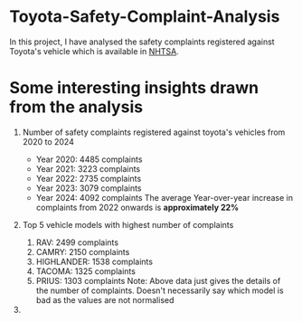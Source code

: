 # Toyota-Safety-Complaint-Analysis

In this project, I have analysed the safety complaints registered against Toyota's vehicle which is available in [NHTSA](https://www.nhtsa.gov/).

# Some interesting insights drawn from the analysis

1. Number of safety complaints registered against toyota's vehicles from 2020 to 2024
    - Year 2020: 4485 complaints
    - Year 2021: 3223 complaints
    - Year 2022: 2735 complaints
    - Year 2023: 3079 complaints
    - Year 2024: 4092 complaints
The average Year-over-year increase in complaints from 2022 onwards is **approximately 22%**

2. Top 5 vehicle models with highest number of complaints
    1. RAV: 2499 complaints
    2. CAMRY: 2150 complaints
    3. HIGHLANDER: 1538 complaints
    4. TACOMA: 1325 complaints
    5. PRIUS: 1303 complaints
Note: Above data just gives the details of the number of complaints. Doesn't necessarily say which model is bad as the values are not normalised

3. 
   

